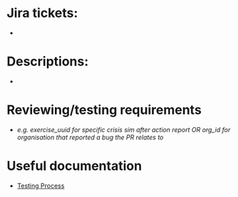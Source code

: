 # Jira tickets:
- 

# Descriptions:
- 

# Reviewing/testing requirements
 
- _e.g. exercise_uuid for specific crisis sim after action report OR org_id for organisation that reported a bug the PR relates to_

# Useful documentation

- [Testing Process](https://app.nuclino.com/Immersivelabs/Knowledgebase/Insights-team-Testing-Dash-specific-54330e4d-c24c-4407-a05b-2ac82b9f9f56)
